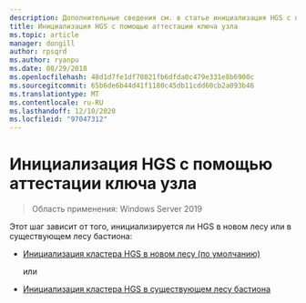```yaml
---
description: Дополнительные сведения см. в статье инициализация HGS с помощью аттестации ключа узла.
title: Инициализация HGS с помощью аттестации ключа узла
ms.topic: article
manager: dongill
author: rpsqrd
ms.author: ryanpu
ms.date: 08/29/2018
ms.openlocfilehash: 48d1d7fe1df78021fb6dfda0c479e331e8b6900c
ms.sourcegitcommit: 65b6de6b44d41f1180c45db11cdd60cb2a093b46
ms.translationtype: MT
ms.contentlocale: ru-RU
ms.lasthandoff: 12/10/2020
ms.locfileid: "97047312"
---
```

# <a name="initialize-hgs-using-host-key-attestation"></a>Инициализация HGS с помощью аттестации ключа узла

>Область применения: Windows Server 2019

Этот шаг зависит от того, инициализируется ли HGS в новом лесу или в существующем лесу бастиона:

- [Инициализация кластера HGS в новом лесу (по умолчанию)](guarded-fabric-initialize-hgs-key-mode-default.md)

  или

- [Инициализация кластера HGS в существующем лесу бастиона](guarded-fabric-initialize-hgs-key-mode-bastion.md)





